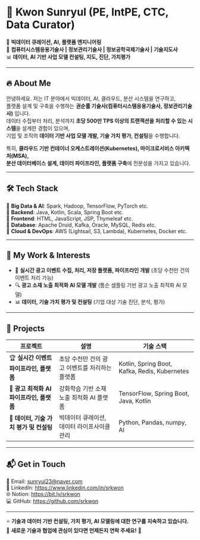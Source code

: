 # 👋 Kwon Sunryul (PE, IntPE, CTC, Data Curator)

🚀 **빅데이터 큐레이션, AI, 플랫폼 엔지니어링**  
📌 **컴퓨터시스템응용기술사 | 정보관리기술사 | 정보공학국제기술사 | 기술지도사**  
📊 **데이터, AI 기반 사업 모델 컨설팅, 지도, 진단, 가치평가**

---

## 🔥 About Me
안녕하세요. 저는 IT 분야에서 빅데이터, AI, 클라우드, 분산 시스템을 연구하고,  
플랫폼 설계 및 구축을 수행하는 **권순률 기술사(컴퓨터시스템응용기술사, 정보관리기술사)** 입니다.  
데이터 수집부터 처리, 분석까지 **초당 500만 TPS 이상의 트랜잭션을 처리할 수 있는 시스템**을 설계한 경험이 있으며,  
기업 및 조직의 **데이터 기반 사업 모델 개발, 기술 가치 평가, 컨설팅**을 수행합니다.  

특히, **클라우드 기반 컨테이너 오케스트레이션(Kubernetes), 마이크로서비스 아키텍처(MSA),  
분산 데이터베이스 설계, 데이터 파이프라인, 플랫폼 구축**에 전문성을 가지고 있습니다.  

---

## 🛠 Tech Stack
🔹 **Big Data & AI**: Spark, Hadoop, TensorFlow, PyTorch etc. <br>
🔹 **Backend**: Java, Kotlin, Scala, Spring Boot etc. <br>
🔹 **Frontend**: HTML, JavaScript, JSP, Thymeleaf etc. <br>
🔹 **Database**: Apache Druid, Kafka, Oracle, MySQL, Redis etc. <br>
🔹 **Cloud & DevOps**: AWS (Lightsail, S3, Lambda), Kubernetes, Docker etc. <br>

---

## 📌 My Work & Interests
- 🚀 **실시간 광고 이벤트 수집, 처리, 저장 플랫폼, 파이프라인 개발** (초당 수천만 건의 이벤트 처리 가능)
- 🔍 **광고 소재 노출 최적화 AI 모델 개발** (톰슨 샘플링 기반 광고 노출 최적화 AI 모델)  
- 📊 **데이터, 기술 가치 평가 및 컨설팅** (기업 대상 기술 진단, 분석, 평가) 

---

## 📂 Projects
| 프로젝트 | 설명 | 기술 스택 |
|----------|------|----------|
| 🏆 **실시간 이벤트 파이프라인, 플랫폼** &nbsp;&nbsp;| 초당 수천만 건의 광고 이벤트를 처리하는 플랫폼 | Kotlin, Spring Boot, Kafka, Redis, Kubernetes |
| 🚦 **광고 최적화 AI 파이프라인, 플랫폼** &nbsp;&nbsp;| 강화학습 기반 소재 노출 최적화 AI 플랫폼 | TensorFlow, Spring Boot, Java, Kotlin |
| 🌱 **데이터, 기술 가치 평가 및 컨설팅** &nbsp;&nbsp;| 빅데이터 큐레이션, 데이터 라이프사이클 관리 | Python, Pandas, numpy, AI |

---

## 📬 Get in Touch
📧 Email: sunryul23@naver.com  <br>
🔗 LinkedIn: https://www.linkedin.com/in/srkwon  <br>
🌐 Notion: https://bit.ly/srkwon  <br>
💻 GitHub: https://github.com/srkwon  <br>

---

⭐ **기술과 데이터 기반 컨설팅, 가치 평가, AI 모델링에 대한 연구를 지속하고 있습니다.**  
👀 **새로운 기술과 협업에 관심이 있다면 언제든지 연락 주세요!** 🚀  
